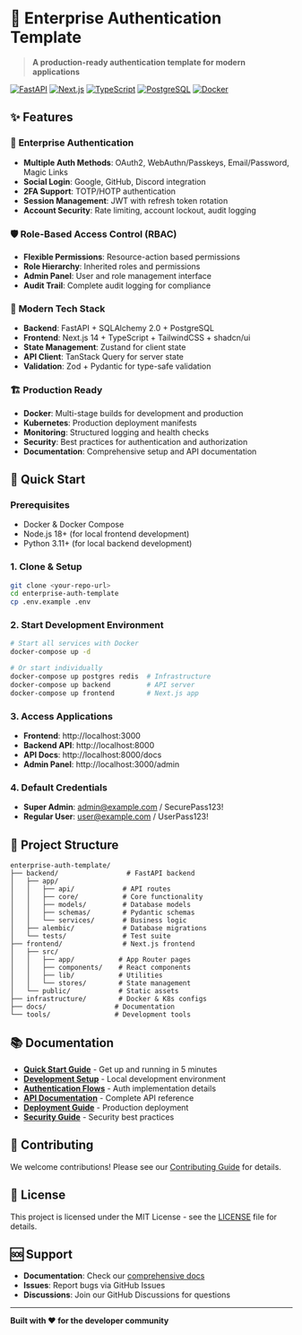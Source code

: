 # 🚀 Enterprise Authentication Template

> **A production-ready authentication template for modern applications**

[![FastAPI](https://img.shields.io/badge/FastAPI-0.104+-00C7B7?style=flat-square&logo=fastapi)](https://fastapi.tiangolo.com/)
[![Next.js](https://img.shields.io/badge/Next.js-14+-000000?style=flat-square&logo=next.js)](https://nextjs.org/)
[![TypeScript](https://img.shields.io/badge/TypeScript-5.3+-3178C6?style=flat-square&logo=typescript)](https://www.typescriptlang.org/)
[![PostgreSQL](https://img.shields.io/badge/PostgreSQL-16+-336791?style=flat-square&logo=postgresql)](https://www.postgresql.org/)
[![Docker](https://img.shields.io/badge/Docker-Ready-2496ED?style=flat-square&logo=docker)](https://www.docker.com/)

## ✨ Features

### 🔐 **Enterprise Authentication**
- **Multiple Auth Methods**: OAuth2, WebAuthn/Passkeys, Email/Password, Magic Links
- **Social Login**: Google, GitHub, Discord integration
- **2FA Support**: TOTP/HOTP authentication
- **Session Management**: JWT with refresh token rotation
- **Account Security**: Rate limiting, account lockout, audit logging

### 🛡️ **Role-Based Access Control (RBAC)**
- **Flexible Permissions**: Resource-action based permissions
- **Role Hierarchy**: Inherited roles and permissions
- **Admin Panel**: User and role management interface
- **Audit Trail**: Complete audit logging for compliance

### 🚀 **Modern Tech Stack**
- **Backend**: FastAPI + SQLAlchemy 2.0 + PostgreSQL
- **Frontend**: Next.js 14 + TypeScript + TailwindCSS + shadcn/ui
- **State Management**: Zustand for client state
- **API Client**: TanStack Query for server state
- **Validation**: Zod + Pydantic for type-safe validation

### 🏗️ **Production Ready**
- **Docker**: Multi-stage builds for development and production
- **Kubernetes**: Production deployment manifests
- **Monitoring**: Structured logging and health checks
- **Security**: Best practices for authentication and authorization
- **Documentation**: Comprehensive setup and API documentation

## 🚀 Quick Start

### Prerequisites
- Docker & Docker Compose
- Node.js 18+ (for local frontend development)
- Python 3.11+ (for local backend development)

### 1. Clone & Setup
```bash
git clone <your-repo-url>
cd enterprise-auth-template
cp .env.example .env
```

### 2. Start Development Environment
```bash
# Start all services with Docker
docker-compose up -d

# Or start individually
docker-compose up postgres redis  # Infrastructure
docker-compose up backend         # API server
docker-compose up frontend        # Next.js app
```

### 3. Access Applications
- **Frontend**: http://localhost:3000
- **Backend API**: http://localhost:8000
- **API Docs**: http://localhost:8000/docs
- **Admin Panel**: http://localhost:3000/admin

### 4. Default Credentials
- **Super Admin**: admin@example.com / SecurePass123!
- **Regular User**: user@example.com / UserPass123!

## 📁 Project Structure

```
enterprise-auth-template/
├── backend/                 # FastAPI backend
│   ├── app/
│   │   ├── api/            # API routes
│   │   ├── core/           # Core functionality
│   │   ├── models/         # Database models
│   │   ├── schemas/        # Pydantic schemas
│   │   └── services/       # Business logic
│   ├── alembic/            # Database migrations
│   └── tests/              # Test suite
├── frontend/               # Next.js frontend
│   ├── src/
│   │   ├── app/           # App Router pages
│   │   ├── components/    # React components
│   │   ├── lib/           # Utilities
│   │   └── stores/        # State management
│   └── public/            # Static assets
├── infrastructure/        # Docker & K8s configs
├── docs/                 # Documentation
└── tools/                # Development tools
```

## 📚 Documentation

- **[Quick Start Guide](docs/setup/QUICK_START.md)** - Get up and running in 5 minutes
- **[Development Setup](docs/setup/DEVELOPMENT.md)** - Local development environment
- **[Authentication Flows](docs/authentication/FLOWS.md)** - Auth implementation details
- **[API Documentation](docs/api/ENDPOINTS.md)** - Complete API reference
- **[Deployment Guide](docs/deployment/PRODUCTION.md)** - Production deployment
- **[Security Guide](docs/SECURITY.md)** - Security best practices

## 🤝 Contributing

We welcome contributions! Please see our [Contributing Guide](CONTRIBUTING.md) for details.

## 📄 License

This project is licensed under the MIT License - see the [LICENSE](LICENSE) file for details.

## 🆘 Support

- **Documentation**: Check our [comprehensive docs](docs/)
- **Issues**: Report bugs via GitHub Issues
- **Discussions**: Join our GitHub Discussions for questions

---

**Built with ❤️ for the developer community**